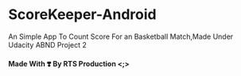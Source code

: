# ScoreKeeper-Android
An Simple App To Count Score For an Basketball Match,Made Under Udacity ABND Project 2

#### Made With ❣️ By RTS Production <;>
